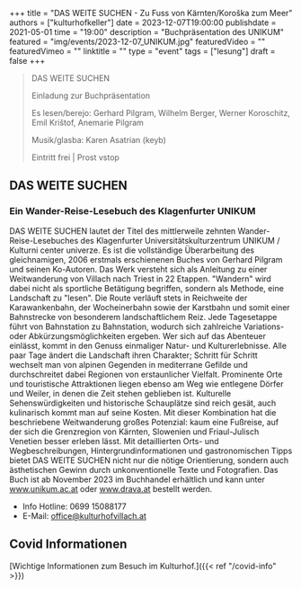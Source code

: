 +++
title = "DAS WEITE SUCHEN - Zu Fuss von Kärnten/Koroška zum Meer"
authors = ["kulturhofkeller"]
date = 2023-12-07T19:00:00
publishdate = 2021-05-01
time = "19:00"
description = "Buchpräsentation des UNIKUM"
featured = "img/events/2023-12-07_UNIKUM.jpg"
featuredVideo = ""
featuredVimeo = ""
linktitle = ""
type = "event"
tags = ["lesung"]
draft = false
+++

> DAS WEITE SUCHEN
> 
> Einladung zur Buchpräsentation
> 
> Es lesen/berejo: Gerhard Pilgram, Wilhelm Berger, Werner Koroschitz, Emil Krištof, Anemarie Pilgram
> 
> Musik/glasba: Karen Asatrian (keyb)
> 
> Eintritt frei | Prost vstop

## DAS WEITE SUCHEN
### Ein Wander-Reise-Lesebuch des Klagenfurter UNIKUM

DAS WEITE SUCHEN lautet der Titel des mittlerweile zehnten Wander-Reise-Lesebuches des Klagenfurter Universitätskulturzentrum UNIKUM / Kulturni center univerze. Es ist die vollständige Überarbeitung des gleichnamigen, 2006 erstmals erschienenen Buches von Gerhard Pilgram und seinen Ko-Autoren. Das Werk versteht sich als Anleitung zu einer Weitwanderung von Villach nach Triest in 22 Etappen. "Wandern" wird dabei nicht als sportliche Betätigung begriffen, sondern als Methode, eine Landschaft zu "lesen". Die Route verläuft stets in Reichweite der Karawankenbahn, der Wocheinerbahn sowie der Karstbahn und somit einer Bahnstrecke von besonderem landschaftlichem Reiz. Jede Tagesetappe führt von Bahnstation zu Bahnstation, wodurch sich zahlreiche Variations- oder Abkürzungsmöglichkeiten ergeben.
Wer sich auf das Abenteuer einlässt, kommt in den Genuss einmaliger Natur- und Kulturerlebnisse. Alle paar Tage ändert die Landschaft ihren Charakter; Schritt für Schritt wechselt man von alpinen Gegenden in mediterrane Gefilde und durchschreitet dabei Regionen von erstaunlicher Vielfalt. Prominente Orte und touristische Attraktionen liegen ebenso am Weg wie entlegene Dörfer und Weiler, in denen die Zeit stehen geblieben ist. Kulturelle Sehenswürdigkeiten und historische Schauplätze sind reich gesät, auch kulinarisch kommt man auf seine Kosten.
Mit dieser Kombination hat die beschriebene Weitwanderung großes Potenzial: kaum eine Fußreise, auf der sich die Grenzregion von Kärnten, Slowenien und Friaul-Julisch Venetien besser erleben lässt. Mit detaillierten Orts- und Wegbeschreibungen, Hintergrundinformationen und gastronomischen Tipps bietet DAS WEITE SUCHEN nicht nur die nötige Orientierung, sondern auch ästhetischen Gewinn durch unkonventionelle Texte und Fotografien. Das Buch ist ab November 2023 im Buchhandel erhältlich und kann unter www.unikum.ac.at oder www.drava.at bestellt werden.


- Info Hotline: 0699 15088177 
- E-Mail: office@kulturhofvillach.at

## Covid Informationen 

[Wichtige Informationen zum Besuch im Kulturhof.]({{< ref "/covid-info" >}})
